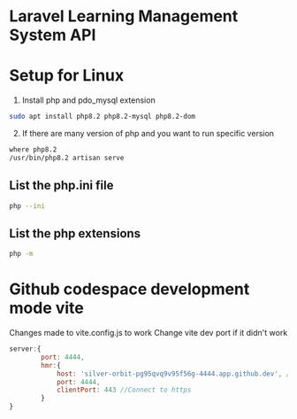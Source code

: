 # Laravel Learning Management System API

# Setup for Linux

1. Install php and pdo_mysql extension

```bash
sudo apt install php8.2 php8.2-mysql php8.2-dom
```

2. If there are many version of php and you want to run specific version

```bash
where php8.2
/usr/bin/php8.2 artisan serve
```

## List the php.ini file

```bash
php --ini
```

## List the php extensions

```bash
php -m
```

# Github codespace development mode vite

Changes made to vite.config.js to work
Change vite dev port if it didn't work
```js
server:{
        port: 4444,
        hmr:{
            host: 'silver-orbit-pg95qvq9v95f56g-4444.app.github.dev', //Exposed public github port url
            port: 4444,
            clientPort: 443 //Connect to https
        }
}
```
